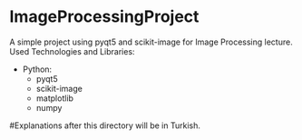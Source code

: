 # ImageProcessingProject
A simple project using pyqt5 and scikit-image for Image Processing lecture.
Used Technologies and Libraries: 
- Python:
  - pyqt5
  - scikit-image
  - matplotlib
  - numpy

#Explanations after this directory will be in Turkish.
